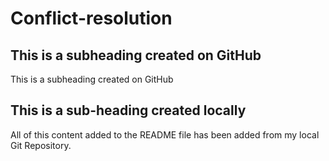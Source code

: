 # Conflict-resolution

## This is a subheading created on GitHub
This is a subheading created on GitHub
## This is a sub-heading created locally 
All of this content added to the README file has been added from my local Git Repository.